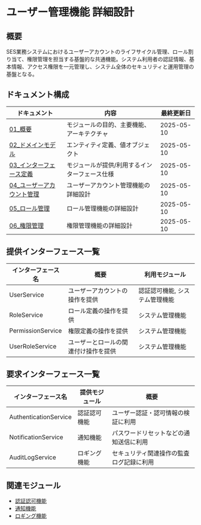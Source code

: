 # ユーザー管理機能 詳細設計

## 概要
SES業務システムにおけるユーザーアカウントのライフサイクル管理、ロール割り当て、権限管理を担当する基盤的な共通機能。システム利用者の認証情報、基本情報、アクセス権限を一元管理し、システム全体のセキュリティと運用管理の基盤となる。

## ドキュメント構成

| ドキュメント | 内容 | 最終更新日 |
|------------|------|----------|
| [01_概要](./01_概要.md) | モジュールの目的、主要機能、アーキテクチャ | 2025-05-10 |
| [02_ドメインモデル](./02_ドメインモデル.md) | エンティティ定義、値オブジェクト | 2025-05-10 |
| [03_インターフェース定義](./03_インターフェース定義.md) | モジュールが提供/利用するインターフェース仕様 | 2025-05-10 |
| [04_ユーザーアカウント管理](./04_ユーザーアカウント管理.md) | ユーザーアカウント管理機能の詳細設計 | 2025-05-10 |
| [05_ロール管理](./05_ロール管理.md) | ロール管理機能の詳細設計 | 2025-05-10 |
| [06_権限管理](./06_権限管理.md) | 権限管理機能の詳細設計 | 2025-05-10 |

## 提供インターフェース一覧

| インターフェース名 | 概要 | 利用モジュール |
|-----------------|------|--------------|
| UserService | ユーザーアカウントの操作を提供 | 認証認可機能, システム管理機能 |
| RoleService | ロール定義の操作を提供 | システム管理機能 |
| PermissionService | 権限定義の操作を提供 | システム管理機能 |
| UserRoleService | ユーザーとロールの関連付け操作を提供 | システム管理機能 |

## 要求インターフェース一覧

| インターフェース名 | 提供モジュール | 概要 |
|-----------------|--------------|------|
| AuthenticationService | 認証認可機能 | ユーザー認証・認可情報の検証に利用 |
| NotificationService | 通知機能 | パスワードリセットなどの通知送信に利用 |
| AuditLogService | ロギング機能 | セキュリティ関連操作の監査ログ記録に利用 |

## 関連モジュール

- [認証認可機能](../01_認証認可機能/)
- [通知機能](../通知機能/)
- [ロギング機能](../ロギング機能/)

